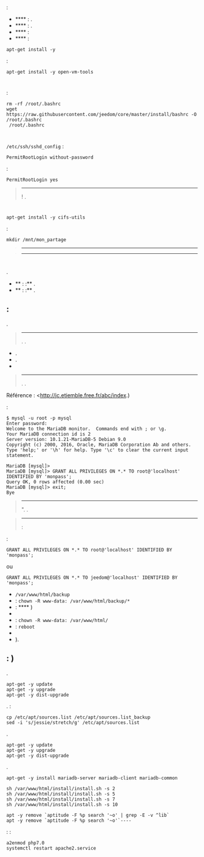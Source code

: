 # 

# 

 :

-   **** : .
-   **** : .
-   **** : 
-   **** : 

``apt-get install -y    ``

:

``apt-get install -y open-vm-tools``

# 

 :

````
rm -rf /root/.bashrc
wget https://raw.githubusercontent.com/jeedom/core/master/install/bashrc -O /root/.bashrc
 /root/.bashrc
````

# 

 ``/etc/ssh/sshd_config``  :

``PermitRootLogin without-password``

 :

``PermitRootLogin yes``

> ****
>
>  ! .

# 



``apt-get install -y cifs-utils``

 :

``mkdir /mnt/mon_partage``

> ****
>
> 



    

> ****
>
> 

# 

.

-   ** :  :** .
-   ** :  :** .

##  : 

.

> ****
>
> . .

-   .
-   .
-    [](https://github.com/jeedom/documentation/blob/master/installation/es_ES/other.asciidoc)

>****
>
>. .

Référence : <http://jc.etiemble.free.fr/abc/index.)

 :

````
$ mysql -u root -p mysql
Enter password:
Welcome to the MariaDB monitor.  Commands end with ; or \g.
Your MariaDB connection id is 2
Server version: 10.1.21-MariaDB-5 Debian 9.0
Copyright (c) 2000, 2016, Oracle, MariaDB Corporation Ab and others.
Type 'help;' or '\h' for help. Type '\c' to clear the current input statement.

MariaDB [mysql]>
MariaDB [mysql]> GRANT ALL PRIVILEGES ON *.* TO root@'localhost' IDENTIFIED BY 'monpass';
Query OK, 0 rows affected (0.00 sec)
MariaDB [mysql]> exit;
Bye
````

> ****
>
> ". .

> ****
>
>  : 

 :

``GRANT ALL PRIVILEGES ON *.* TO root@'localhost' IDENTIFIED BY 'monpass';``

ou

``GRANT ALL PRIVILEGES ON *.* TO jeedom@'localhost' IDENTIFIED BY 'monpass';``

-    ``/var/www/html/backup``
-    : ``chown -R www-data: /var/www/html/backup/*``
-    :  **** )
-   
-    : ``chown -R www-data: /var/www/html/``
-    : `reboot`
-   
-   ).

##  : )

.

````
apt-get -y update
apt-get -y upgrade
apt-get -y dist-upgrade
````

. :

````
cp /etc/apt/sources.list /etc/apt/sources.list_backup
sed -i 's/jessie/stretch/g' /etc/apt/sources.list
````

.

````
apt-get -y update
apt-get -y upgrade
apt-get -y dist-upgrade
````

.

``apt-get -y install mariadb-server mariadb-client mariadb-common``



````
sh /var/www/html/install/install.sh -s 2
sh /var/www/html/install/install.sh -s 5
sh /var/www/html/install/install.sh -s 7
sh /var/www/html/install/install.sh -s 10
````



````
apt -y remove `aptitude -F %p search '~o' | grep -E -v ^lib`
apt -y remove `aptitude -F %p search '~o'`----
````

 :  :

````
a2enmod php7.0
systemctl restart apache2.service
````
